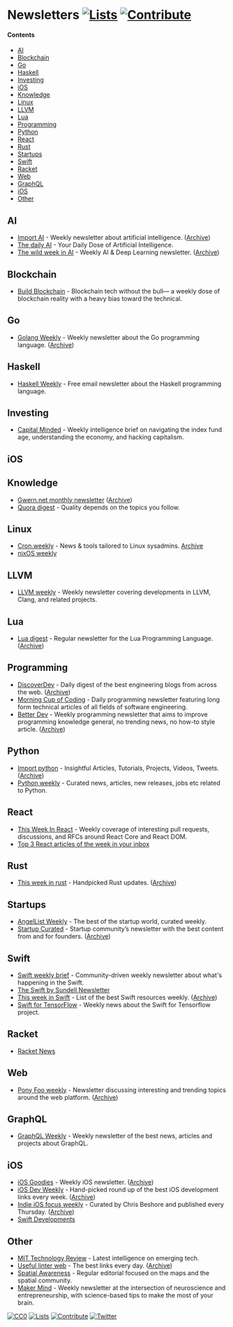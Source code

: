 # Newsletters [![Lists](https://img.shields.io/badge/-more%20lists-0a0a0a.svg?style=flat&colorA=0a0a0a)](https://github.com/learn-anything/curated-lists#readme) [![Contribute](https://img.shields.io/badge/-contribute-0a0a0a.svg?style=flat&colorA=0a0a0a)](CONTRIBUTING.md#readme)

#### Contents

- [AI](#ai)
- [Blockchain](#blockchain)
- [Go](#go)
- [Haskell](#haskell)
- [Investing](#investing)
- [iOS](#ios)
- [Knowledge](#knowledge)
- [Linux](#linux)
- [LLVM](#llvm)
- [Lua](#lua)
- [Programming](#programming)
- [Python](#python)
- [React](#react)
- [Rust](#rust)
- [Startups](#startups)
- [Swift](#swift)
- [Racket](#racket)
- [Web](#web)
- [GraphQL](#graphql)
- [iOS](#ios)
- [Other](#other)

## AI

- [Import AI](https://jack-clark.net/import-ai/) - Weekly newsletter about artificial intelligence. ([Archive](https://us13.campaign-archive.com/home/?u=67bd06787e84d73db24fb0aa5&id=6c9d98ff2c))
- [The daily AI](http://thedaily.ai/) - Your Daily Dose of Artificial Intelligence.
- [The wild week in AI](https://www.getrevue.co/profile/wildml) - Weekly AI & Deep Learning newsletter. ([Archive](https://www.getrevue.co/profile/wildml#archive))

## Blockchain

- [Build Blockchain](https://www.buildblockchain.tech/newsletter) - Blockchain tech without the bull— a weekly dose of blockchain reality with a heavy bias toward the technical.

## Go

- [Golang Weekly](https://golangweekly.com) - Weekly newsletter about the Go programming language. ([Archive](https://golangweekly.com/issues))

## Haskell

- [Haskell Weekly](https://haskellweekly.news/) - Free email newsletter about the Haskell programming language.

## Investing

- [Capital Minded](http://capitalminded.com/) - Weekly intelligence brief on navigating the index fund age, understanding the economy, and hacking capitalism.

## iOS

## Knowledge

- [Gwern.net monthly newsletter](https://tinyletter.com/gwern) ([Archive](https://www.gwern.net/tags/newsletter))
- [Quora digest](https://www.quora.com/topic/Quora-Weekly-Digest) - Quality depends on the topics you follow.

## Linux

- [Cron.weekly](https://www.cronweekly.com/) - News & tools tailored to Linux sysadmins. [Archive](https://www.cronweekly.com/archives/)
- [nixOS weekly](http://weekly.nixos.org/)

## LLVM

- [LLVM weekly](http://llvmweekly.org) - Weekly newsletter covering developments in LLVM, Clang, and related projects.

## Lua

- [Lua digest](http://luadigest.immortalin.com/) - Regular newsletter for the Lua Programming Language. ([Archive](https://us13.campaign-archive.com/home/?u=6eeda24f813d9c233f3a6331d&id=46ce4204f3))

## Programming

- [DiscoverDev](https://www.discoverdev.io/) - Daily digest of the best engineering blogs from across the web. ([Archive](https://www.discoverdev.io/archive))
- [Morning Cup of Coding](https://morningcupofcoding.com/) - Daily programming newsletter featuring long form technical articles of all fields of software engineering.
- [Better Dev](https://betterdev.link/) - Weekly programming newsletter that aims to improve programming knowledge general, no trending news, no how-to style article. ([Archive](https://betterdev.link/issues))

## Python

- [Import python](http://importpython.com/newsletter/) - Insightful Articles, Tutorials, Projects, Videos, Tweets. ([Archive](http://importpython.com/newsletter/archive/))
- [Python weekly](https://www.pythonweekly.com/) - Curated news, articles, new releases, jobs etc related to Python.

## React

- [This Week In React](https://this-week-in-react.org/) - Weekly coverage of interesting pull requests, discussions, and RFCs around React Core and React DOM.
- [Top 3 React articles of the week in your inbox](https://tinyreact.email/)

## Rust

- [This week in rust](https://this-week-in-rust.org/) - Handpicked Rust updates. ([Archive](https://this-week-in-rust.org/blog/archives/index.html))

## Startups

- [AngelList Weekly](https://angel.co/newsletters) - The best of the startup world, curated weekly.
- [Startup Curated](https://startup.curated.co/) - Startup community’s newsletter with the best content from and for founders. ([Archive](https://startup.curated.co/issues))

## Swift

- [Swift weekly brief](https://swiftweekly.github.io/issue-61/) - Community-driven weekly newsletter about what's happening in the Swift.
- [The Swift by Sundell Newsletter](https://www.swiftbysundell.com/newsletter)
- [This week in Swift](https://swiftnews.curated.co/) - List of the best Swift resources weekly. ([Archive](https://swiftnews.curated.co/issues))
- [Swift for TensorFlow](https://www.s4tfnews.com/) - Weekly news about the Swift for Tensorflow project.

## Racket

- [Racket News](https://racket-news.com/)

## Web

- [Pony Foo weekly](https://ponyfoo.com/weekly) - Newsletter discussing interesting and trending topics around the web platform. ([Archive](https://ponyfoo.com/weekly/history))

## GraphQL

- [GraphQL Weekly](https://www.graphqlweekly.com) - Weekly newsletter of the best news, articles and projects about GraphQL.

## iOS

- [iOS Goodies](http://ios-goodies.com/) - Weekly iOS newsletter. ([Archive](http://ios-goodies.com/archive))
- [iOS Dev Weekly](https://iosdevweekly.com/) - Hand-picked round up of the best iOS development links every week. ([Archive](https://iosdevweekly.com/issues))
- [Indie iOS focus weekly](https://indieiosfocus.com/) - Curated by Chris Beshore and published every Thursday. ([Archive](https://indieiosfocus.com/issues))
- [Swift Developments](https://andybargh.com/swiftdevelopments/)

## Other

- [MIT Technology Review](https://go.technologyreview.com/newsletters) - Latest intelligence on emerging tech.
- [Useful linter web](http://usefulinterweb.com/) - The best links every day. ([Archive](http://usefulinterweb.com/archive))
- [Spatial Awareness](https://www.getrevue.co/profile/maps) - Regular editorial focused on the maps and the spatial community.
- [Maker Mind](https://makermind.nesslabs.com/) - Weekly newsletter at the intersection of neuroscience and entrepreneurship, with science-based tips to make the most of your brain.

[![CC0](https://img.shields.io/badge/license-CC0-0a0a0a.svg?style=flat&colorA=0a0a0a)](https://creativecommons.org/publicdomain/zero/1.0/)
[![Lists](https://img.shields.io/badge/-more%20lists-0a0a0a.svg?style=flat&colorA=0a0a0a)](https://github.com/learn-anything/curated-lists#readme)
[![Contribute](https://img.shields.io/badge/-contribute-0a0a0a.svg?style=flat&colorA=0a0a0a)](CONTRIBUTING.md#readme)
[![Twitter](http://bit.ly/latweet)](https://twitter.com/learnanything_)
